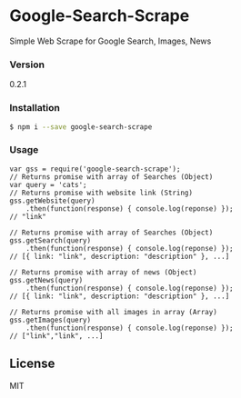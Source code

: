 # Google-Search-Scrape

Simple Web Scrape for Google Search, Images, News

### Version
0.2.1

### Installation
```sh
$ npm i --save google-search-scrape
```

### Usage
    var gss = require('google-search-scrape');
    // Returns promise with array of Searches (Object)
    var query = 'cats';
    // Returns promise with website link (String)    
    gss.getWebsite(query)
        .then(function(response) { console.log(reponse) });
    // "link"

    // Returns promise with array of Searches (Object)
    gss.getSearch(query)
        .then(function(response) { console.log(reponse) });
    // [{ link: "link", description: "description" }, ...]
    
    // Returns promise with array of news (Object)
    gss.getNews(query)
        .then(function(response) { console.log(reponse) });
    // [{ link: "link", description: "description" }, ...]
    
    // Returns promise with all images in array (Array)
    gss.getImages(query)
        .then(function(response) { console.log(reponse) });
    // ["link","link", ...]
    

License
----
MIT
